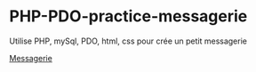 # PHP-PDO-practice-messagerie
Utilise PHP, mySql, PDO, html, css pour crée un petit messagerie

[Messagerie](http://42.tsuifei.com/msgboard/index.php)
